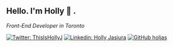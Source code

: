<h2> Hello. I'm Holly 👋 .</h2>

<p><em>Front-End Developer in Toronto</em></p>

[![Twitter: ThisIsHollyJ](https://img.shields.io/twitter/follow/ThisIsHollyJ?style=social)](https://twitter.com/ThisIsHollyJ)
[![Linkedin: Holly Jasiura](https://img.shields.io/badge/-hollyjasiura-blue?style=flat-square&logo=Linkedin&logoColor=white&link=https://www.linkedin.com/in/hollyjasiura/)](https://www.linkedin.com/in/hollyjasiura/)
[![GitHub holjas](https://img.shields.io/github/followers/holjas?label=follow&style=social)](https://github.com/holjas)
